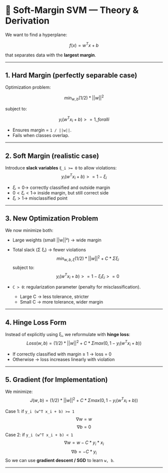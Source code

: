 # 📘 Soft-Margin SVM — Theory & Derivation

We want to find a hyperplane:

$$f(x) = w^T x + b$$

that separates data with the **largest margin**.

---

## 1. Hard Margin (perfectly separable case)

Optimization problem:

$$min_{w,b} (1/2) * ||w||^2$$


subject to:

$$y_i (w^T x_i + b) >= 1, for all i
$$

- Ensures margin = `1 / ||w||`.
- Fails when classes overlap.

---

## 2. Soft Margin (realistic case)

Introduce **slack variables** `ξ_i >= 0` to allow violations:
$$
y_i (w^T x_i + b) >= 1 - ξ_i
$$
- $ξᵢ = 0 →$ correctly classified and outside margin  
- $0 < ξᵢ < 1 →$ inside margin, but still correct side  
- $ξᵢ > 1 →$ misclassified point  

---

## 3. New Optimization Problem

We now minimize both:
- Large weights (small ||w||²) → wide margin  
- Total slack (Σ ξᵢ) → fewer violations  
$$
min_{w, b, ξ} (1/2) * ||w||^2 + C * Σ ξ_i
$$
subject to:
$$
y_i (w^T x_i + b) >= 1 - ξ_i
ξ_i >= 0
$$

- `C > 0`: regularization parameter (penalty for misclassification).  
  - Large C → less tolerance, stricter  
  - Small C → more tolerance, wider margin  

---

## 4. Hinge Loss Form

Instead of explicitly using ξᵢ, we reformulate with **hinge loss**:
$$
Loss(w, b) = (1/2) * ||w||^2 + C * Σ max(0, 1 - y_i (w^T x_i + b))
$$
- If correctly classified with margin ≥ 1 → loss = 0  
- Otherwise → loss increases linearly with violation  

---

## 5. Gradient (for Implementation)

We minimize:
$$
J(w, b) = (1/2) * ||w||^2 + C * Σ max(0, 1 - y_i (w^T x_i + b))
$$


Case 1: if `y_i (w^T x_i + b) >= 1`
$$∇w = w$$
$$
∇b = 0
$$
Case 2: if `y_i (w^T x_i + b) < 1`
$$∇w = w - C * y_i * x_i$$
$$∇b = -C * y_i
$$
So we can use **gradient descent / SGD** to learn `w, b`.

---
